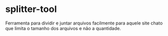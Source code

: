 # splitter-tool
Ferramenta para dividir e juntar arquivos facilmente para aquele site chato que limita o tamanho dos arquivos e não a quantidade.